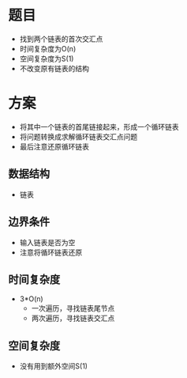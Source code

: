 # 题目
- 找到两个链表的首次交汇点
- 时间复杂度为O(n)
- 空间复杂度为S(1)
- 不改变原有链表的结构

# 方案
- 将其中一个链表的首尾链接起来，形成一个循环链表
- 将问题转换成求解循环链表交汇点问题
- 最后注意还原循环链表

## 数据结构
- 链表

## 边界条件
- 输入链表是否为空
- 注意将循环链表还原

## 时间复杂度
- 3*O(n)
    - 一次遍历，寻找链表尾节点
    - 两次遍历，寻找链表交汇点

## 空间复杂度
- 没有用到额外空间S(1)